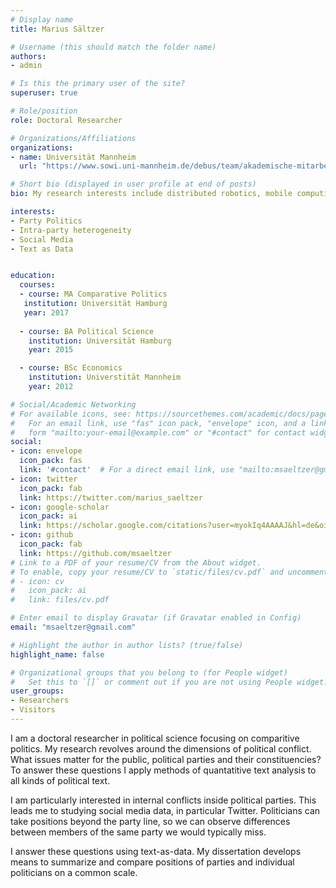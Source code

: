 ```yaml
---
# Display name
title: Marius Sältzer

# Username (this should match the folder name)
authors:
- admin

# Is this the primary user of the site?
superuser: true

# Role/position
role: Doctoral Researcher

# Organizations/Affiliations
organizations:
- name: Universität Mannheim
  url: "https://www.sowi.uni-mannheim.de/debus/team/akademische-mitarbeiterinnen-und-mitarbeiter/saeltzer-marius/"

# Short bio (displayed in user profile at end of posts)
bio: My research interests include distributed robotics, mobile computing and programmable matter.

interests:
- Party Politics
- Intra-party heterogeneity
- Social Media 
- Text as Data


education:
  courses:
  - course: MA Comparative Politics 
   institution: Universität Hamburg
   year: 2017
  
  - course: BA Political Science 
    institution: Universität Hamburg
    year: 2015

  - course: BSc Economics 
    institution: Universtität Mannheim 
    year: 2012

# Social/Academic Networking
# For available icons, see: https://sourcethemes.com/academic/docs/page-builder/#icons
#   For an email link, use "fas" icon pack, "envelope" icon, and a link in the
#   form "mailto:your-email@example.com" or "#contact" for contact widget.
social:
- icon: envelope
  icon_pack: fas
  link: '#contact'  # For a direct email link, use "mailto:msaeltzer@gmail.com".
- icon: twitter
  icon_pack: fab
  link: https://twitter.com/marius_saeltzer
- icon: google-scholar
  icon_pack: ai
  link: https://scholar.google.com/citations?user=myokIq4AAAAJ&hl=de&oi=ao
- icon: github
  icon_pack: fab
  link: https://github.com/msaeltzer
# Link to a PDF of your resume/CV from the About widget.
# To enable, copy your resume/CV to `static/files/cv.pdf` and uncomment the lines below.
# - icon: cv
#   icon_pack: ai
#   link: files/cv.pdf

# Enter email to display Gravatar (if Gravatar enabled in Config)
email: "msaeltzer@gmail.com"

# Highlight the author in author lists? (true/false)
highlight_name: false

# Organizational groups that you belong to (for People widget)
#   Set this to `[]` or comment out if you are not using People widget.
user_groups:
- Researchers
- Visitors
---
```


I am a doctoral researcher in political science focusing on comparitive politics.
My research revolves around the dimensions of political conflict. What issues matter for the public, political parties and
their constituencies? To answer these questions I apply methods of quantatitive text analysis to all kinds of political text.

I am particularly interested in internal conflicts inside political parties. This leads me to studying social media data, in particular Twitter. Politicians
can take positions beyond the party line, so we can observe differences between members of the same party we would typically miss.

I answer these questions using text-as-data. My dissertation develops means to summarize and compare positions of parties and individual politicians on a common scale.


